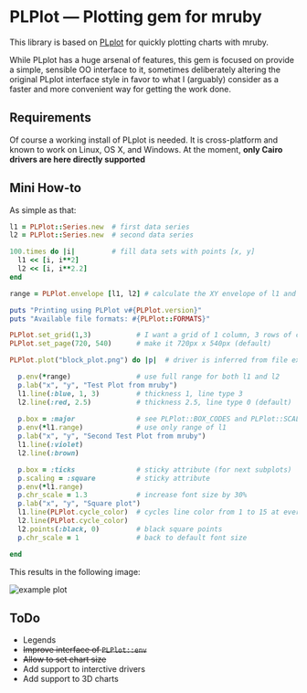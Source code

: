 # PLPlot — Plotting gem for mruby

This library is based on [PLplot](http://plplot.sourceforge.net) for quickly plotting charts with mruby.

While PLplot has a huge arsenal of features, this gem is focused on provide a simple, sensible OO interface to it, sometimes deliberately altering the original PLplot interface style in favor to what I (arguably) consider as a faster and more convenient way for getting the work done.

## Requirements

Of course a working install of PLplot is needed. It is cross-platform and known to work on Linux, OS X, and Windows. At the moment, **only Cairo drivers are here directly supported**

## Mini How-to

As simple as that:

```ruby
l1 = PLPlot::Series.new  # first data series
l2 = PLPlot::Series.new  # second data series

100.times do |i|         # fill data sets with points [x, y]
  l1 << [i, i**2]
  l2 << [i, i**2.2]
end

range = PLPlot.envelope [l1, l2] # calculate the XY envelope of l1 and l2

puts "Printing using PLPlot v#{PLPlot.version}"
puts "Available file formats: #{PLPlot::FORMATS}"

PLPlot.set_grid(1,3)           # I want a grid of 1 column, 3 rows of charts
PLPlot.set_page(720, 540)      # make it 720px x 540px (default)

PLPlot.plot("block_plot.png") do |p|  # driver is inferred from file extension

  p.env(*range)                # use full range for both l1 and l2
  p.lab("x", "y", "Test Plot from mruby")
  l1.line(:blue, 1, 3)         # thickness 1, line type 3
  l2.line(:red, 2.5)           # thickness 2.5, line type 0 (default)
  
  p.box = :major               # see PLPlot::BOX_CODES and PLPlot::SCALING_CODES
  p.env(*l1.range)             # use only range of l1
  p.lab("x", "y", "Second Test Plot from mruby")
  l1.line(:violet)
  l2.line(:brown)  

  p.box = :ticks               # sticky attribute (for next subplots)
  p.scaling = :square          # sticky attribute
  p.env(*l1.range)
  p.chr_scale = 1.3            # increase font size by 30%
  p.lab("x", "y", "Square plot")
  l1.line(PLPlot.cycle_color)  # cycles line color from 1 to 15 at every call
  l2.line(PLPlot.cycle_color)  
  l2.points(:black, 0)         # black square points
  p.chr_scale = 1              # back to default font size

end
```

This results in the following image:

![example plot](https://github.com/pbosetti/mruby-plplot/raw/master/block_plot.png)



## ToDo

* Legends
* ~~Improve interface of `PLPlot::env`~~
* ~~Allow to set chart size~~
* Add support to interctive drivers
* Add support to 3D charts
